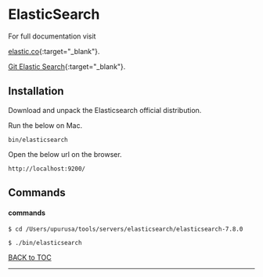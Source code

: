 # ElasticSearch

For full documentation visit 

[elastic.co](https://www.elastic.co/){:target="_blank"}.

[Git Elastic Search](https://github.com/elastic/elasticsearch){:target="_blank"}.


## Installation

Download and unpack the Elasticsearch official distribution.

Run the below on Mac.

`bin/elasticsearch`

Open the below url on the browser.

`http://localhost:9200/`


## Commands

#### commands

`$ cd /Users/upurusa/tools/servers/elasticsearch/elasticsearch-7.8.0`

`$ ./bin/elasticsearch`



[BACK to TOC](./../README.md)

----------